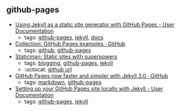 github-pages 
---
* [Using Jekyll as a static site generator with GitHub Pages - User Documentation        ](https://help.github.com/articles/using-jekyll-as-a-static-site-generator-with-github-pages/)
    * tags: [github-pages](../tags/github-pages.md), [jekyll](../tags/jekyll.md), [docs](../tags/docs.md)
* [Collection: GitHub Pages examples · GitHub](https://github.com/collections/github-pages-examples)
    * tags: [github](../tags/github.md), [github-pages](../tags/github-pages.md)
* [Staticman: Static sites with superpowers](https://staticman.net/)
    * tags: [blogging](../tags/blogging.md), [github-pages](../tags/github-pages.md), [jekyll](../tags/jekyll.md)
    * :octocat: [github url](https://github.com/eduardoboucas/staticman)
* [ GitHub Pages now faster and simpler with Jekyll 3.0 · GitHub](https://github.com/blog/2100-github-pages-now-faster-and-simpler-with-jekyll-3-0)
    * tags: [markdown](../tags/markdown.md), [github-pages](../tags/github-pages.md)
* [Setting up your GitHub Pages site locally with Jekyll - User Documentation        ](https://help.github.com/articles/setting-up-your-github-pages-site-locally-with-jekyll/)
    * tags: [github-pages](../tags/github-pages.md), [jekyll](../tags/jekyll.md)
